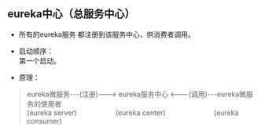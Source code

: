 ## eureka中心（总服务中心）

* 所有的eureka服务 都注册到该服务中心，供消费者调用。  
* 启动顺序：  
       第一个启动。  

* 原理：  
              
> eureka微服务---(注册)---> eureka服务中心 <---(调用)---eureka微服务的使用者  
> (eureka server)&nbsp;&nbsp;&nbsp;&nbsp;&nbsp;&nbsp;&nbsp;&nbsp;&nbsp;&nbsp;&nbsp;&nbsp;&nbsp;&nbsp;&nbsp;&nbsp;&nbsp;&nbsp;&nbsp;&nbsp;(eureka center)&nbsp;&nbsp;&nbsp;&nbsp;&nbsp;&nbsp;&nbsp;&nbsp;&nbsp;&nbsp;&nbsp;&nbsp;&nbsp;&nbsp;&nbsp;&nbsp;&nbsp;&nbsp;&nbsp;&nbsp;&nbsp;&nbsp;&nbsp;&nbsp; (eureka consumer)  

